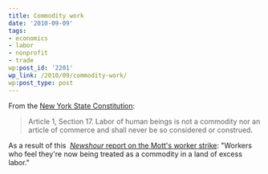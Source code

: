 ```yaml
---
title: Commodity work
date: '2010-09-09'
tags:
- economics
- labor
- nonprofit
- trade
wp:post_id: '2201'
wp_link: /2010/09/commodity-work/
wp:post_type: post
---
```


From the [New York State Constitution](http://www.dos.state.ny.us/info/constitution.htm):

> Article 1, Section 17. Labor of human beings is not a commodity nor an article of commerce and shall never be so considered or construed.

As a result of this  [_Newshour_ report on the Mott's worker strike](http://www.pbs.org/newshour/bb/business/july-dec10/mott_09-06.html): "Workers who feel they're now being treated as a commodity in a land of excess labor."
